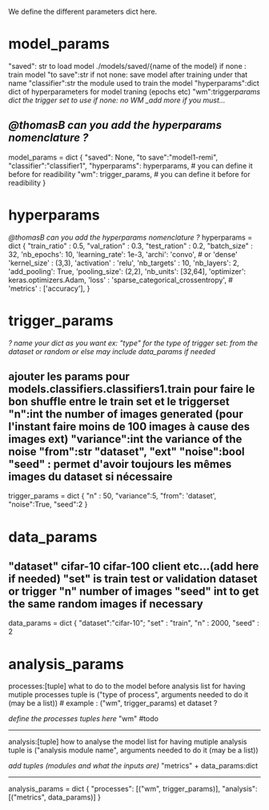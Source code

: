 We define the different parameters dict here.

# model_params

"saved": str to load model ./models/saved/{name of the model} if none : train model
"to save":str if not none: save model after training under that name
"classifier":str the module used to train the model
"hyperparams":dict dict of hyperparameters for model traning (epochs etc)
"wm":trigger*params dict the trigger set to use if none: no WM
\_add more if you must...*

## _@thomasB can you add the hyperparams nomenclature ?_

model_params = dict
{
"saved": None,
"to save":"model1-remi",
"classifier":"classifier1",
"hyperparams": hyperparams, # you can define it before for readibility
"wm": trigger_params, # you can define it before for readibility
}

# hyperparams

_@thomasB can you add the hyperparams nomenclature ?_
hyperparams = dict
{
"train_ratio" : 0.5,
"val_ration" : 0.3,
"test_ration" : 0.2,
"batch_size" : 32,
'nb_epochs': 10,
'learning_rate': 1e-3,
'archi': 'convo', # or 'dense'
'kernel_size' : (3,3),
'activation' : 'relu',
'nb_targets' : 10,
'nb_layers': 2,
'add_pooling': True,
'pooling_size': (2,2),
'nb_units': [32,64],
'optimizer': keras.optimizers.Adam,
'loss' : 'sparse_categorical_crossentropy', # 'metrics' : ['accuracy'],
}

# trigger_params

_? name your dict as you want ex: "type" for the type of trigger set: from the dataset or random or else_
_may include data_params if needed_

ajouter les params pour models.classifiers.classifiers1.train pour faire le bon shuffle entre le train set et le triggerset
"n":int the number of images generated (pour l'instant faire moins de 100 images à cause des images ext)
"variance":int the variance of the noise
"from":str "dataset", "ext"
"noise":bool
"seed" : permet d'avoir toujours les mêmes images du dataset si nécessaire
------------------------------------------------------------------------------
trigger_params = dict
{
    "n" : 50,
    "variance":5,
    "from": 'dataset',
    "noise":True,
    "seed":2
}

# data_params

"dataset" cifar-10 cifar-100 client etc...(add here if needed)
"set" is train test or validation dataset or trigger
"n" number of images
"seed" int to get the same random images if necessary
------------------------------------------------------------------------------
data_params = dict
{
    "dataset":"cifar-10";
    "set" : "train",
    "n" : 2000,
    "seed" : 2


# analysis_params

processes:[tuple] what to do to the model before analysis
list for having mutiple processes
tuple is ("type of process", arguments needed to do it (may be a list)) # example : ("wm", trigger_params) et dataset ?

_define the processes tuples here_
"wm" #todo

---

analysis:[tuple] how to analyse the model
list for having mutiple analysis
tuple is ("analysis module name", arguments needed to do it (may be a list))

_add tuples (modules and what the inputs are)_
"metrics" + data_params:dict

---

analysis_params = dict
{
"processes": [("wm", trigger_params)],
"analysis": [("metrics", data_params)]
}
